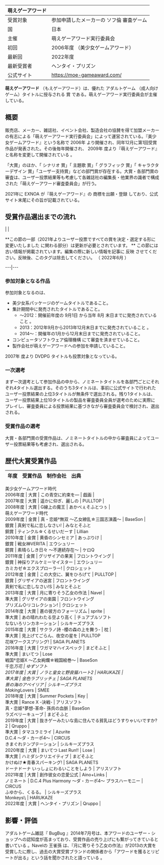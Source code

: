 |  萌えゲーアワード  ||
|---|---|
|受賞対象  |  参加申請したメーカーの  ソフ倫  審査ゲーム   |
|国  |  日本   |
|主催  |  萌えゲーアワード実行委員会   |
|初回  |  2006年度  （美少女ゲームアワード）   |
|最新回  |  2022年度   |
|最新受賞者  |  ヘンタイ・プリズン   |
|公式サイト  |  https://moe-gameaward.com/   |
  
**萌えゲーアワード** （もえゲーアワード）は、優れた  アダルトゲーム  （成人向けゲーム）タイトルに授与される  賞
である。萌えゲーアワード実行委員会が主催している。

##  概要  

販売店、メーカー、雑誌社、イベント会社、製造会社の協賛を得て加盟メーカーの有志による「萌えゲーアワード実行委員会」によって運営されている。『美少女ゲームアワード』という名称で
2006年  より開催され、同年12月に第1回受賞作品が発表された。その後毎年開催され、  2009年
度より『萌えゲーアワード』と名称を変更して開催されている    。

「大賞」のほか、「  シナリオ  賞」「  主題歌  賞」「  グラフィック  賞」「  キャラクターデザイン
賞」「ユーザー支持賞」などの部門賞が存在する。大賞・各部門賞の審査は、ユーザー投票結果等も考慮して各雑誌社の編集長・他業界の識者で構成された「萌えゲーアワード審査委員会」が行う。

2021年に  EXNOA  が『萌えゲーアワード』の  商標を出願・登録      しており、公式サイト末尾にその旨が記載されている。

##  受賞作品選出までの流れ  

|  | 

**この節の一部（2021年よりユーザー投票ですべての賞を決定・選定する形に変更いたしました   に関わる部分）は更新が必要とされています。  **
この節には古い情報が掲載されています。編集の際に新しい情報を記事に  反映  させてください。反映後、このタグは除去してください。  （  2022年6月
）  
  
---|---  
  
###  参加対象となる作品  

参加対象となるのは、

  * 美少女系パッケージのゲームタイトルであること。 
  * 集計期間中に発売されたタイトルであること。 
    * ～2012：開催前年度の  9月1日  から当年  8月  末日までに発売されていること    。 
    * 2013：2012年9月から2013年12月末日までに発売されていること    。 
    * 2014～：開催年の1月から12月末日までに発売されていること。 
  * コンピュータソフトウェア倫理機構  にて審査を済ませていること。 
  * 製作会社が萌えゲーアワードへの参加を申請していること。 

2007年  度より  DVDPG  タイトルも投票対象となっている。

###  一次選考  

まず一次選考として参加作品の中から、ノミネートタイトルを各部門ごとにそれぞれ4タイトル選出する。そのうち3タイトルは、事前に公式サイトで行われたユーザー投票結果の上位3タイトルが無条件で選出される。残り1タイトルは、ユーザー投票結果上位10タイトルの製品を審査委員全員が選考のために実際にプレイし、審査委員による投票結果に基づきながら審査委員会で検討され、選出される。

###  受賞作品の選考  

大賞・各部門賞の受賞作品は、ノミネートタイトルの中から審査員によってユーザー投票結果等も考慮され、選出される。

##  歴代大賞受賞作品  

|  年度  |  受賞作品  |  制作会社  |  出典   
---|---|---|---  
美少女ゲームアワード時代  
2006年度  |  大賞  |  この青空に約束を—  |  戯画  |       
2007年度  |  大賞  |  遥かに仰ぎ、麗しの  |  PULLTOP  |       
2008年度  |  大賞  |  G線上の魔王  |  あかべぇそふとつぅ  |         
萌えゲーアワード時代  
2009年度  |  金賞  |  真・恋姫†無双 〜乙女繚乱☆三国志演義〜  |  BaseSon  |         
銀賞  |  真剣で私に恋しなさい!  |  みなとそふと   
銅賞  |  ティンクル☆くるせいだーす  |  Lillian   
2010年度  |  金賞  |  黄昏のシンセミア  |  あっぷりけ  |         
銀賞  |  戦女神VERITA  |  エウシュリー   
銅賞  |  素晴らしき日々 〜不連続存在〜  |  ケロQ   
2011年度  |  金賞  |  グリザイアの果実  |  フロントウイング  |       
銀賞  |  神採りアルケミーマイスター  |  エウシュリー   
カミカゼ☆エクスプローラー!  |  クロシェット   
2012年度  |  金賞  |  この大空に、翼をひろげて  |  PULLTOP  |       
銀賞  |  グリザイアの迷宮  |  フロントウイング   
真剣で私に恋しなさい!S  |  みなとそふと   
2013年度  |  大賞  |  月に寄りそう乙女の作法  |  Navel  |       
準大賞  |  グリザイアの楽園  |  フロントウイング   
プリズム◇リコレクション!  |  クロシェット   
2014年度  |  大賞  |  蒼の彼方のフォーリズム  |  sprite  |     
準大賞  |  あの晴れわたる空より高く  |  チュアブルソフト   
なないろリンカネーション  |  シルキーズプラス   
2015年度  |  大賞  |  サクラノ詩 -櫻の森の上を舞う-  |  枕  |     
準大賞  |  見上げてごらん、夜空の星を  |  PULLTOP   
花咲ワークスプリング!  |  SAGA PLANETS   
2016年度  |  大賞  |  ワガママハイスペック  |  まどそふと  |     
準大賞  |  まいてつ  |  Lose   
戦国†恋姫X 〜乙女絢爛☆戦国絵巻〜  |  BaseSon   
千恋*万花  |  ゆずソフト   
2017年度  |  大賞  |  ノラと皇女と野良猫ハート2  |  HARUKAZE  |     
準大賞  |  金色ラブリッチェ  |  SAGA PLANETS   
景の海のアペイリア  |  シルキーズプラス   
Making*Lovers  |  SMEE   
2018年度  |  大賞  |  Summer Pockets  |  Key  |       
準大賞  |  Rance X -決戦-  |  アリスソフト   
真・恋姫†夢想-革命- 孫呉の血脈  |  BaseSon   
ラズベリーキューブ  |  まどそふと   
2019年度  |  大賞  |  抜きゲーみたいな島に住んでる貧乳はどうすりゃいいですか?2  |  Qruppo  |     
準大賞  |  タマユラミライ  |  Azurite   
D.C.4 〜ダ・カーポ4〜  |  CIRCUS   
きまぐれテンプテーション  |  シルキーズプラス   
2020年度  |  大賞  |  まいてつ Last Run!!  |  Lose  |     
準大賞  |  ハミダシクリエイティブ  |  まどそふと   
かけぬけ★青春スパーキング!  |  SAGA PLANETS   
ドーナドーナ いっしょにわるいことをしよう  |  アリスソフト   
2021年度  |  大賞  |  創作彼女の恋愛公式  |  Aino+Links  |     
ノミネート  |  D.C.4 Plus Harmony 〜ダ・カーポ4〜 プラスハーモニー  |  CIRCUS   
ふゆから、くるる。  |  シルキーズプラス   
Monkeys!¡  |  HARUKAZE   
2022年度  |  大賞  |  ヘンタイ・プリズン  |  Qruppo  |     
  
##  影響・評価  

アダルトゲーム雑誌『  BugBug
』2014年7月号は、本アワードのユーザー・ショップへの認知度が高まっており、受賞作品の売り上げにも繋がってきていると書いている    。Navelの
王雀孫
は、『月に寄りそう乙女の作法』が2013の大賞を受賞したに際し、過去の大賞受賞ブランドの関係者から「アワードを獲るとリピートが出る」という話を聞かされたと語っている
  。

